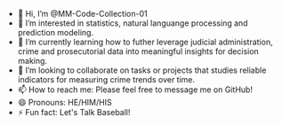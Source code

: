 - 👋 Hi, I’m @MM-Code-Collection-01
- 👀 I’m interested in statistics, natural languange processing and prediction modeling.
- 🌱 I’m currently learning how to futher leverage judicial administration, crime and prosecutorial data into meaningful insights for decision making. 
- 💞️ I’m looking to collaborate on tasks or projects that studies reliable indicators for measuring crime trends over time. 
- 📫 How to reach me: Please feel free to message me on GitHub!
- 😄 Pronouns: HE/HIM/HIS
- ⚡ Fun fact: Let's Talk Baseball!

<!---
MM-Code-Collection-01/MM-Code-Collection-01 is a ✨ special ✨ repository because its `README.md` (this file) appears on your GitHub profile.
You can click the Preview link to take a look at your changes.
--->
